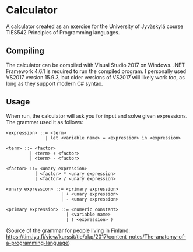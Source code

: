 # Calculator

A calculator created as an exercise for the University of Jyväskylä course TIES542 Principles of Programming languages.

## Compiling

The calculator can be compiled with Visual Studio 2017 on Windows. .NET Framework 4.6.1 is required to run the compiled program.
I personally used VS2017 version 15.9.3, but older versions of VS2017 will likely work too, as long as they support modern C# syntax.

## Usage

When run, the calculator will ask you for input and solve given expressions. The grammar used it as follows:


    <expression> ::= <term>
                   | let <variable name> = <expression> in <expression>
    
    <term> ::= <factor>
             | <term> + <factor>
             | <term> - <factor>
             
    <factor> ::= <unary expression>
               | <factor> * <unary expression>
               | <factor> / <unary expression>
    
    <unary expression> ::= <primary expression>
                         | + <unary expression>
                         | - <unary expression>
    
    <primary expression> ::= <numeric constant>
                           | <variable name>
                           | ( <expression> )

(Source of the grammar for people living in Finland: https://tim.jyu.fi/view/kurssit/tie/okp/2017/content_notes/The-anatomy-of-a-programming-language)
